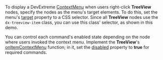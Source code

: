To display a DevExtreme [ContextMenu](/Demos/WidgetsGallery/Demo/ContextMenu/Basics/) when users right-click **TreeView** nodes, specify the nodes as the menu's target elements. To do this, set the menu's [target](/Documentation/ApiReference/UI_Components/dxContextMenu/Configuration/#target) property to a CSS selector. Since all **TreeView** nodes use the `dx-treeview-item` class, you can use this class' selector, as shown in this demo.

You can control each command's enabled state depending on the node where users invoked the context menu. Implement the **TreeView**'s [onItemContextMenu](/Documentation/ApiReference/UI_Components/dxTreeView/Configuration/#onItemContextMenu) function; in it, set the [disabled](/Documentation/ApiReference/UI_Components/dxContextMenu/Configuration/items/#disabled) property to **true** for required commands.